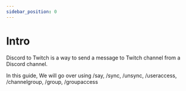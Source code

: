 ```yaml
---
sidebar_position: 0
---
```


# Intro

Discord to Twitch is a way to send a message to Twitch channel from a Discord channel.

In this guide, We will go over using /say, /sync, /unsync, /useraccess, /channelgroup, /group, /groupaccess